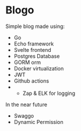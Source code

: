 # Blogo

Simple blog made using:
- Go
- Echo framework
- Svelte frontend
- Postgres Database
- GORM orm
- Docker virtualization
- JWT
- Github actions
- - Zap & ELK for logging

In the near future
- Swaggo
- Dynamic Permission
